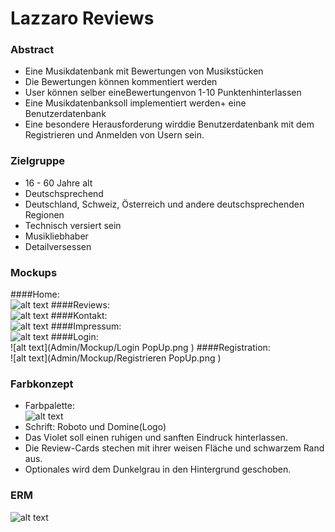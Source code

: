 # Lazzaro Reviews

### Abstract
- Eine Musikdatenbank mit Bewertungen von Musikstücken <br>
- Die Bewertungen können kommentiert werden <br>
- User können selber eineBewertungenvon 1-10 Punktenhinterlassen<br>
- Eine Musikdatenbanksoll implementiert werden+ eine Benutzerdatenbank<br>
- Eine besondere Herausforderung wirddie Benutzerdatenbank mit dem Registrieren und Anmelden von Usern sein.<br>

### Zielgruppe
- 16 - 60 Jahre alt<br>
- Deutschsprechend<br>
- Deutschland, Schweiz, Österreich und andere deutschsprechenden Regionen <br>
- Technisch versiert sein <br>
- Musikliebhaber <br>
- Detailversessen <br>

### Mockups
####Home:<br>![alt text](Admin/Mockup/Home.png )
####Reviews:<br>![alt text](Admin/Mockup/Review.png )
####Kontakt:<br>![alt text](Admin/Mockup/Kontakt.png )
####Impressum:<br>![alt text](Admin/Mockup/Impressum.png )
####Login:<br>![alt text](Admin/Mockup/Login PopUp.png )
####Registration:<br>![alt text](Admin/Mockup/Registrieren PopUp.png )



### Farbkonzept
- Farbpalette:<br>![alt text](Admin/colorpallet.png )
- Schrift: Roboto und Domine(Logo)
- Das Violet soll einen ruhigen und sanften Eindruck hinterlassen. <br>
- Die Review-Cards stechen mit ihrer weisen Fläche und schwarzem Rand aus. <br> 
- Optionales wird dem Dunkelgrau in den Hintergrund geschoben.

### ERM
![alt text](Admin/erm.png "ERM")